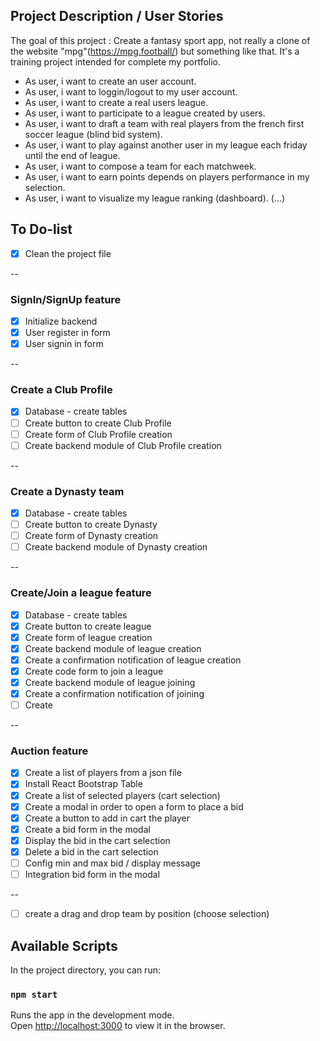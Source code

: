 ## Project Description / User Stories

The goal of this project : Create a fantasy sport app, not really a clone of the website "mpg"(https://mpg.football/) but something like that. It's a training project intended for complete my portfolio.

- As user, i want to create an user account.
- As user, i want to loggin/logout to my user account.
- As user, i want to create a real users league.
- As user, i want to participate to a league created by users.
- As user, i want to draft a team with real players from the french first soccer league (blind bid system).
- As user, i want to play against another user in my league each friday until the end of league.
- As user, i want to compose a team for each matchweek. 
- As user, i want to earn points depends on players performance in my selection.
- As user, i want to visualize my league ranking (dashboard).
(...)

## To Do-list
- [x] Clean the project file

--
### SignIn/SignUp feature
- [x] Initialize backend
- [x] User register in form
- [x] User signin in form

--
### Create a Club Profile
- [x] Database - create tables
- [ ] Create button to create Club Profile
- [ ] Create form of Club Profile creation
- [ ] Create backend module of Club Profile creation

--
### Create a Dynasty team
- [x] Database - create tables
- [ ] Create button to create Dynasty
- [ ] Create form of Dynasty creation
- [ ] Create backend module of Dynasty creation

--
### Create/Join a league feature
- [x] Database - create tables
- [x] Create button to create league
- [x] Create form of league creation
- [x] Create backend module of league creation
- [x] Create a confirmation notification of league creation
- [x] Create code form to join a league
- [x] Create backend module of league joining
- [x] Create a confirmation notification of joining
- [ ] Create 

--
### Auction feature
- [x] Create a list of players from a json file
- [x] Install React Bootstrap Table
- [x] Create a list of selected players (cart selection)
- [x] Create a modal in order to open a form to place a bid
- [x] Create a button to add in cart the player
- [x] Create a bid form in the modal
- [x] Display the bid in the cart selection
- [x] Delete a bid in the cart selection
- [ ] Config min and max bid / display message
- [ ] Integration bid form in the modal

--
- [ ] create a drag and drop team by position (choose selection)





## Available Scripts

In the project directory, you can run:

### `npm start`

Runs the app in the development mode.<br>
Open [http://localhost:3000](http://localhost:3000) to view it in the browser.

